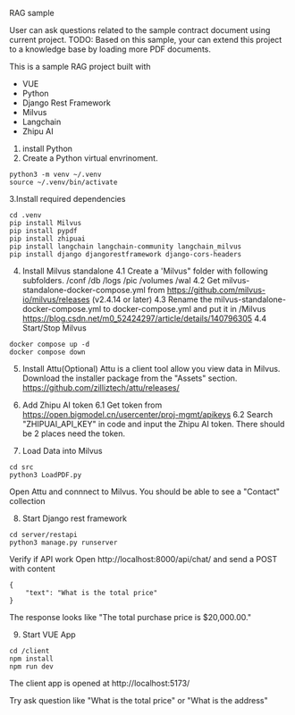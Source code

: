 RAG sample

User can ask questions related to the sample contract document using current project. 
TODO: Based on this sample, your can extend this project to a knowledge base by loading more PDF documents.

This is a sample RAG project built with 
- VUE
- Python
- Django Rest Framework
- Milvus
- Langchain
- Zhipu AI


1. install Python
2. Create a Python virtual envrinoment.
```
python3 -m venv ~/.venv
source ~/.venv/bin/activate
```
3.Install required dependencies
```
cd .venv 
pip install Milvus
pip install pypdf
pip install zhipuai
pip install langchain langchain-community langchain_milvus
pip install django djangorestframework django-cors-headers
```

4. Install Milvus standalone
4.1 Create a 'Milvus" folder with following subfolders. /conf /db /logs /pic /volumes /wal
4.2 Get milvus-standalone-docker-compose.yml
from https://github.com/milvus-io/milvus/releases  (v2.4.14 or later)
4.3 Rename the milvus-standalone-docker-compose.yml to docker-compose.yml and put it in /Milvus
https://blog.csdn.net/m0_52424297/article/details/140796305
4.4 Start/Stop Milvus
```
docker compose up -d
docker compose down
```
5. Install Attu(Optional)
Attu is a client tool allow you view data in Milvus. Download the installer package from the "Assets" section.
https://github.com/zilliztech/attu/releases/

6. Add Zhipu AI token
   6.1 Get token from https://open.bigmodel.cn/usercenter/proj-mgmt/apikeys
   6.2 Search "ZHIPUAI_API_KEY" in code and input the Zhipu AI token. There should be 2 places need the token.
7. Load Data into Milvus
```
cd src
python3 LoadPDF.py
```
Open Attu and connnect to Milvus. You should be able to see a "Contact" collection

8. Start Django rest framework
```
cd server/restapi
python3 manage.py runserver
```

Verify if API work
Open http://localhost:8000/api/chat/ and send a POST with content 
```
{
    "text": "What is the total price"
}
```
The response looks like "The total purchase price is $20,000.00."

9. Start VUE App
```
cd /client
npm install
npm run dev
```
The client app is opened at http://localhost:5173/

Try ask question like "What is the total price" or "What is the address"